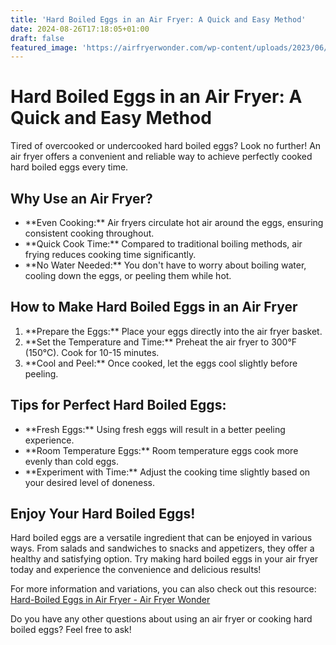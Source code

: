 ```yaml
---
title: 'Hard Boiled Eggs in an Air Fryer: A Quick and Easy Method'
date: 2024-08-26T17:18:05+01:00
draft: false
featured_image: 'https://airfryerwonder.com/wp-content/uploads/2023/06/download-1.jpeg'
---
```

<h1>Hard Boiled Eggs in an Air Fryer: A Quick and Easy Method</h1>
  <p>Tired of overcooked or undercooked hard boiled eggs? Look no further! An air fryer offers a convenient and reliable way to achieve perfectly cooked hard boiled eggs every time.</p>

  <h2>Why Use an Air Fryer?</h2>
  <ul>
    <li>**Even Cooking:** Air fryers circulate hot air around the eggs, ensuring consistent cooking throughout.</li>
    <li>**Quick Cook Time:** Compared to traditional boiling methods, air frying reduces cooking time significantly.</li>
    <li>**No Water Needed:** You don't have to worry about boiling water, cooling down the eggs, or peeling them while hot. </li>
  </ul>

  <h2>How to Make Hard Boiled Eggs in an Air Fryer</h2>
  <ol>
    <li>**Prepare the Eggs:** Place your eggs directly into the air fryer basket. </li>
    <li>**Set the Temperature and Time:** Preheat the air fryer to 300°F (150°C). Cook for 10-15 minutes. </li>
    <li>**Cool and Peel:** Once cooked, let the eggs cool slightly before peeling.  </li>
  </ol>

  <h2>Tips for Perfect Hard Boiled Eggs:</h2>
  <ul>
    <li>**Fresh Eggs:** Using fresh eggs will result in a better peeling experience.</li>
    <li>**Room Temperature Eggs:** Room temperature eggs cook more evenly than cold eggs.</li>
    <li>**Experiment with Time:** Adjust the cooking time slightly based on your desired level of doneness. </li>
  </ul>

  <h2>Enjoy Your Hard Boiled Eggs!</h2>
  <p>Hard boiled eggs are a versatile ingredient that can be enjoyed in various ways. From salads and sandwiches to snacks and appetizers, they offer a healthy and satisfying option. Try making hard boiled eggs in your air fryer today and experience the convenience and delicious results!</p>

  <p>For more information and variations, you can also check out this resource: <a href="https://airfryerwonder.com/hard-boiled-eggs-air-fryer-200/">Hard-Boiled Eggs in Air Fryer - Air Fryer Wonder</a></p>

  <p>Do you have any other questions about using an air fryer or cooking hard boiled eggs? Feel free to ask!</p>
</body>
